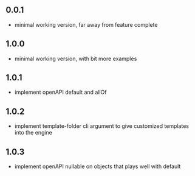 ## 0.0.1

- minimal working version, far away from feature complete

## 1.0.0

- minimal working version, with bit more examples

## 1.0.1

- implement openAPI default and allOf

## 1.0.2

- implement template-folder cli argument to give customized templates into the engine

## 1.0.3

- implement openAPI nullable on objects that plays well with default